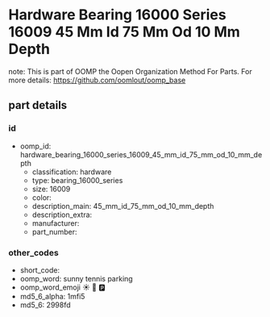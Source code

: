 # Hardware Bearing 16000 Series 16009 45 Mm Id 75 Mm Od 10 Mm Depth  

note: This is part of OOMP the Oopen Organization Method For Parts. For more details: https://github.com/oomlout/oomp_base

##  part details





### id
* oomp_id: hardware_bearing_16000_series_16009_45_mm_id_75_mm_od_10_mm_depth
  * classification: hardware
  * type: bearing_16000_series
  * size: 16009
  * color: 
  * description_main: 45_mm_id_75_mm_od_10_mm_depth
  * description_extra: 
  * manufacturer: 
  * part_number: 

### other_codes
* short_code: 
* oomp_word: sunny tennis parking
* oomp_word_emoji :sunny: :tennis: :parking:
* md5_6_alpha: 1mfi5
* md5_6: 2998fd